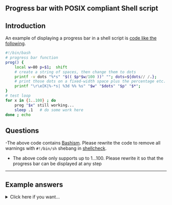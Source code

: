 ## Progress bar with POSIX compliant Shell script

## Introduction

An example of displaying a progress bar in a shell script is [code like the following](https://unix.stackexchange.com/questions/415421/linux-how-to-create-simple-progress-bar-in-bash).


```bash
#!/bin/bash
# progress bar function
prog() {
    local w=80 p=$1;  shift
    # create a string of spaces, then change them to dots
    printf -v dots "%*s" "$(( $p*$w/100 ))" ""; dots=${dots// /.};
    # print those dots on a fixed-width space plus the percentage etc. 
    printf "\r\e[K|%-*s| %3d %% %s" "$w" "$dots" "$p" "$*"; 
}
# test loop
for x in {1..100} ; do
    prog "$x" still working...
    sleep .1   # do some work here
done ; echo

```


## Questions

-The above code contains [Bashism](https://mywiki.wooledge.org/Bashism). Please rewrite the code to remove all warnings with `#!/bin/sh` shebang in [shellcheck](https://www.shellcheck.net/).


- The above code only supports up to 1...100. Please rewrite it so that the progress bar can be displayed at any step

-------------------------------------------------------------------------------

## Example answers

<details>
<summary>Click here if you want...</summary>

- The above code contains [Bashism](https://mywiki.wooledge.org/Bashism). Please rewrite the code to remove all warnings with `#!/bin/sh` shebang in [shellcheck](https://www.shellcheck.net/).

```sh
prog() (
  w=80
  p=$1; shift
  # create a string of spaces, then change them to dots
  dots=$(printf "%*s" "$((p*w/100 ))" "" | tr " " ".")
  # print those dots on a fixed-width space plus the percentage etc.
  printf "\r\e[K|%-*s| %3d %% %s" "$w" "$dots" "$p" "$*"
)

awk 'BEGIN{for(i=1;i<=100;i++) print i}' |
while read -r x; do
  prog "$x" still working...
  sleep .1   # do some work here
done
printf "\n"
```

- The above code only supports up to 1...100. Please rewrite it so that the progress bar can be displayed at any step

```sh
prog() (
  w=80
  step="$1"; shift
  p="$1"; shift
  # create a string of spaces, then change them to dots
  dots=$(printf "%*s" "$((p*w/step))" "" | tr " " ".")
  # print those dots on a fixed-width space plus the percentage etc.
  printf "\r\e[K|%-*s| %3d %% %s" "$w" "$dots" "$p" "$*"
)

step=25
awk -v step="$step" 'BEGIN{for(i=1;i<=step;i++) print i}' |
while read -r x; do
  prog "$step" "$x" still working...
  sleep .1   # do some work here
done
printf "\n"
```
</details>
